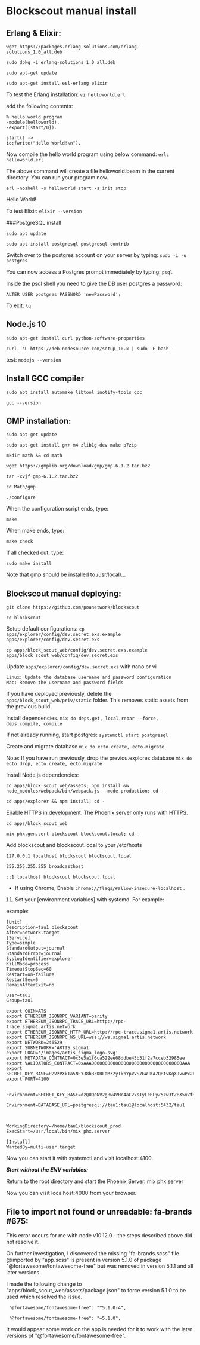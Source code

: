 # Blockscout manual install

## Erlang & Elixir:

`wget https://packages.erlang-solutions.com/erlang-solutions_1.0_all.deb`

`sudo dpkg -i erlang-solutions_1.0_all.deb`

`sudo apt-get update`

`sudo apt-get install esl-erlang elixir`


To test the Erlang installation: 
`vi helloworld.erl`

add the following contents:

```
% hello world program
-module(helloworld).
-export([start/0]).

start() ->
io:fwrite("Hello World!\n").
```

Now compile the hello world program using below command: 
`erlc helloworld.erl`

The above command will create a file helloworld.beam in the current directory. You can run your program now.

`erl -noshell -s helloworld start -s init stop`

Hello World!

To test Elixir:
`elixir --version`

###PostgreSQL install

`sudo apt update`

`sudo apt install postgresql postgresql-contrib`


Switch over to the postgres account on your server by typing:
`sudo -i -u postgres`


You can now access a Postgres prompt immediately by typing:
`psql`


Inside the psql shell you need to give the DB user postgres a password:

`ALTER USER postgres PASSWORD 'newPassword';`



To exit:
 `\q`


## Node.js 10

`sudo apt-get install curl python-software-properties`

`curl -sL https://deb.nodesource.com/setup_10.x | sudo -E bash -`


test:
`nodejs --version`

## Install GCC compiler

`sudo apt install automake libtool inotify-tools gcc`

`gcc --version`


## GMP installation:

`sudo apt-get update`

`sudo apt-get install g++ m4 zlib1g-dev make p7zip`

`mkdir math && cd math`

`wget https://gmplib.org/download/gmp/gmp-6.1.2.tar.bz2`

`tar -xvjf gmp-6.1.2.tar.bz2`

`cd Math/gmp`

`./configure`

When the configuration script ends, type:

`make`

When make ends, type:

`make check`

If all checked out, type:

`sudo make install`

Note that gmp should be installed to /usr/local/...


## Blockscout manual deploying:

`git clone https://github.com/poanetwork/blockscout`

`cd blockscout`

Setup default configurations:
`cp apps/explorer/config/dev.secret.exs.example apps/explorer/config/dev.secret.exs`

`cp apps/block_scout_web/config/dev.secret.exs.example apps/block_scout_web/config/dev.secret.exs`

Update `apps/explorer/config/dev.secret.exs` with nano or vi

```
Linux: Update the database username and password configuration
Mac: Remove the username and password fields
```

If you have deployed previously, delete the `apps/block_scout_web/priv/static` folder. This removes static assets from the previous build.

Install dependencies. `mix do deps.get, local.rebar --force, deps.compile, compile`

If not already running, start postgres: `systemctl start postgresql`

Create and migrate database `mix do ecto.create, ecto.migrate`

Note: If you have run previously, drop the previou.explores database `mix do ecto.drop, ecto.create, ecto.migrate`

Install Node.js dependencies:

`cd apps/block_scout_web/assets; npm install && node_modules/webpack/bin/webpack.js --mode production; cd -`

`cd apps/explorer && npm install; cd -`

 Enable HTTPS in development. The Phoenix server only runs with HTTPS.

 `cd apps/block_scout_web`

 `mix phx.gen.cert blockscout blockscout.local; cd -`

Add blockscout and blockscout.local to your /etc/hosts 

```
127.0.0.1 localhost blockscout blockscout.local

255.255.255.255 broadcasthost

::1 localhost blockscout blockscout.local

```


* If using Chrome, Enable  `chrome://flags/#allow-insecure-localhost` .

11.  Set your [environment variables] with systemd.  For example:

example:
```
[Unit]
Description=tau1 blockscout
After=network.target
[Service]
Type=simple
StandardOutput=journal
StandardError=journal
SyslogIdentifier=explorer
KillMode=process
TimeoutStopSec=60
Restart=on-failure
RestartSec=5
RemainAfterExit=no

User=tau1
Group=tau1

export COIN=ATS
export ETHEREUM_JSONRPC_VARIANT=parity
export ETHEREUM_JSONRPC_TRACE_URL=http://rpc-trace.sigma1.artis.network
export ETHEREUM_JSONRPC_HTTP_URL=http://rpc-trace.sigma1.artis.network
export ETHEREUM_JSONRPC_WS_URL=wss://ws.sigma1.artis.network
export NETWORK=246529
export SUBNETWORK='ARTIS sigma1'
export LOGO='/images/artis_sigma_logo.svg'
export METADATA_CONTRACT=0x5e5a1f6ca522ee68ddbe45b51f2a7cceb32985ee
export VALIDATORS_CONTRACT=0xAAA0000000000000000000000000000000000AAA
export SECRET_KEY_BASE=P2VzPXkTa5NEYJ8hBZKBLaM32yTkbYpVVS7GWJKAZQRtvKqXJvwPx2FcUvUcRkTA
export PORT=4100


Environment=SECRET_KEY_BASE=dzQUQeNV2gBw4VHc4aC2xsTyLeRLyZ5zw3tZBX5xZfRfwnj7K8w7pGB3xjykwbB9

Environment=DATABASE_URL=postgresql://tau1:tau1@localhost:5432/tau1



WorkingDirectory=/home/tau1/blockscout_prod
ExecStart=/usr/local/bin/mix phx.server

[Install]
WantedBy=multi-user.target
```

Now you can start it with systemctl and visit localhost:4100.

***Start without the ENV variables:***

Return to the root directory and start the Phoenix Server. mix phx.server

Now you can visit localhost:4000 from your browser.




## File to import not found or unreadable: fa-brands #675:


This error occurs for me with node v10.12.0 - the steps described above did not resolve it.

On further investigation, I discovered the missing "fa-brands.scss" file @imported by "app.scss" is present in version 5.1.0 of package "@fortawesome/fontawesome-free" but was removed in version 5.1.1 and all later versions.

I made the following change to "apps/block_scout_web/assets/package.json" to force version 5.1.0 to be used which resolved the issue.

   ` "@fortawesome/fontawesome-free": "^5.1.0-4",`

   ` "@fortawesome/fontawesome-free": "=5.1.0",`

It would appear some work on the app is needed for it to work with the later versions of "@fortawesome/fontawesome-free".








